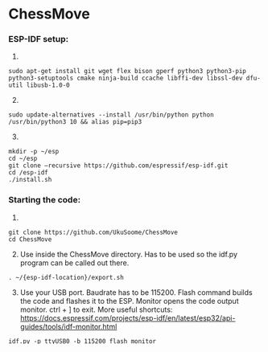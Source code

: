 # ChessMove

### ESP-IDF setup:

1) 
```
sudo apt-get install git wget flex bison gperf python3 python3-pip python3-setuptools cmake ninja-build ccache libffi-dev libssl-dev dfu-util libusb-1.0-0 
```
2)
```
sudo update-alternatives --install /usr/bin/python python /usr/bin/python3 10 && alias pip=pip3
```
3) 
```
mkdir -p ~/esp
cd ~/esp 
git clone –recursive https://github.com/espressif/esp-idf.git 
cd /esp-idf 
./install.sh 
```

### Starting the code:
1) 
```
git clone https://github.com/UkuSoome/ChessMove
cd ChessMove
```
2) Use inside the ChessMove directory. Has to be used so the idf.py program can be called out there.
```
. ~/{esp-idf-location}/export.sh
```
3) Use your USB port. Baudrate has to be 115200. Flash command builds the code and flashes it to the ESP. Monitor opens the code output monitor. ctrl + ] to exit. More useful shortcuts: https://docs.espressif.com/projects/esp-idf/en/latest/esp32/api-guides/tools/idf-monitor.html
```
idf.py -p ttyUSB0 -b 115200 flash monitor
```
4) Don't forget to configure the correct SERVERIP in main.c file and WiFi name and password in wifi_config.c file. 
NB! You might have to turn off the firewall on the computer the server runs on so the board can connect to the WiFi/server.



### spi_config.c file
NB! Doesn't have to be done in newer esp-idf versions. If the code gives errors about the last 2 button microcontrollers, then you might have to do this.

In ESP_IDF_LOCATION/components/driver/spi_master.c file on line 145 "#define NO_DEV 5" should be added and "spi_bus_add_device" function should be replaced with the one in the spi_master.c file on this repository.
